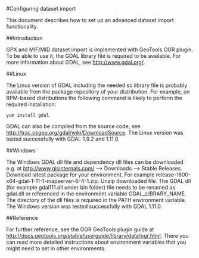 #Configuring dataset import

This document describes how to set up an advanced dataset import functionality.

##Introduction

GPX and MIF/MID dataset import is implemented with GeoTools OGR plugin. To be able to use it, the GDAL library file is required to be available. For more information about GDAL, see http://www.gdal.org/.

##Linux

The Linux version of GDAL including the needed so library file is probably available from the package repository of your distribution. For example, on RPM-based distributions the following command is likely to perform the required installation:

    yum install gdal

GDAL can also be compiled from the source code, see http://trac.osgeo.org/gdal/wiki/DownloadSource. The Linux version was tested successfully with GDAL 1.9.2 and 1.11.0.

##Windows

The Windows GDAL dll file and dependency dll files can be downloaded e.g. at http://www.gisinternals.com/ --> Downloads --> Stable Releases. Download latest package for your environment. For example release-1800-x64-gdal-1-11-1-mapserver-6-4-1.zip. Unzip downloaded file. The GDAL dll (for example gdal111.dll under bin folder) file needs to be renamed as gdal.dll or referenced in the environment variable GDAL_LIBRARY_NAME. The directory of the dll files is required in the PATH environment variable. The Windows version was tested successfully with GDAL 1.11.0.

##Reference

For further reference, see the OGR GeoTools plugin guide at http://docs.geotools.org/stable/userguide/library/data/ogr.html. There you can read more detailed instructions about environment variables that you might need to set in other environments.
